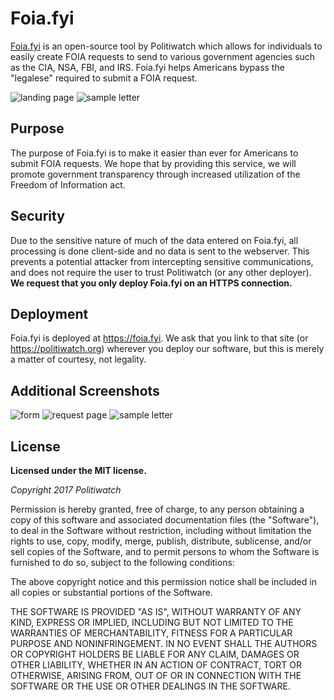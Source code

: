 Foia.fyi
=====
[Foia.fyi](https://foia.fyi) is an open-source tool by Politiwatch which allows for individuals to easily create FOIA requests to send to various government agencies such as the CIA, NSA, FBI, and IRS. Foia.fyi helps Americans bypass the "legalese" required to submit a FOIA request.

![landing page](http://i.imgur.com/AjEFJPI.png)
![sample letter](http://i.imgur.com/s1IWaKC.png)

## Purpose
The purpose of Foia.fyi is to make it easier than ever for Americans to submit FOIA requests. We hope that by providing this service, we will promote government transparency through increased utilization of the Freedom of Information act.

## Security
Due to the sensitive nature of much of the data entered on Foia.fyi, all processing is done client-side and no data is sent to the webserver. This prevents a potential attacker from intercepting sensitive communications, and does not require the user to trust Politiwatch (or any other deployer). **We request that you only deploy Foia.fyi on an HTTPS connection.**

## Deployment
Foia.fyi is deployed at https://foia.fyi. We ask that you link to that site (or https://politiwatch.org) wherever you deploy our software, but this is merely a matter of courtesy, not legality.

## Additional Screenshots
![form](http://i.imgur.com/T2DHm1w.png)
![request page](http://i.imgur.com/a6KDRFF.png)
![sample letter](http://i.imgur.com/s1IWaKC.png)

## License
**Licensed under the MIT license.**

*Copyright 2017 Politiwatch*

Permission is hereby granted, free of charge, to any person obtaining a copy of this software and associated documentation files (the "Software"), to deal in the Software without restriction, including without limitation the rights to use, copy, modify, merge, publish, distribute, sublicense, and/or sell copies of the Software, and to permit persons to whom the Software is furnished to do so, subject to the following conditions:

The above copyright notice and this permission notice shall be included in all copies or substantial portions of the Software.

THE SOFTWARE IS PROVIDED "AS IS", WITHOUT WARRANTY OF ANY KIND, EXPRESS OR IMPLIED, INCLUDING BUT NOT LIMITED TO THE WARRANTIES OF MERCHANTABILITY, FITNESS FOR A PARTICULAR PURPOSE AND NONINFRINGEMENT. IN NO EVENT SHALL THE AUTHORS OR COPYRIGHT HOLDERS BE LIABLE FOR ANY CLAIM, DAMAGES OR OTHER LIABILITY, WHETHER IN AN ACTION OF CONTRACT, TORT OR OTHERWISE, ARISING FROM, OUT OF OR IN CONNECTION WITH THE SOFTWARE OR THE USE OR OTHER DEALINGS IN THE SOFTWARE.
